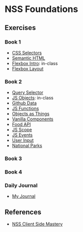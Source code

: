 # NSS Foundations

## Exercises

### Book 1
- [CSS Selectors](/css-selectors)
- [Semantic HTML](/semantic-html)
- [Flexbox Intro](/flexbox-intro): in-class
- [Flexbox Layout](/flexbox-layout)

### Book 2
- [Query Selector](/query-selector)
- [JS Objects](/js-objects): in-class
- [Github Data](/js-objects)
- [JS Functions](/js-functions)
- [Objects as Things](/objects-as-things)
- [Vanilla Components](/vanilla-components)
- [Food API](/food-api)
- [JS Scope](/js-scope)
- [JS Events](/js-events)
- [User Input](/user-input)
- [National Parks](/national-parks)

### Book 3

### Book 4

### Daily Journal
- [My Journal](/daily-journal)

## References
- [NSS Client Side Mastery](https://github.com/nashville-software-school/client-side-mastery)